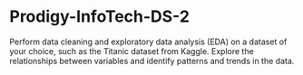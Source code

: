 # Prodigy-InfoTech-DS-2
 Perform data cleaning and exploratory data analysis (EDA) on a dataset of your choice, such as the Titanic dataset from Kaggle. Explore the relationships between variables and identify patterns and trends in the data.
